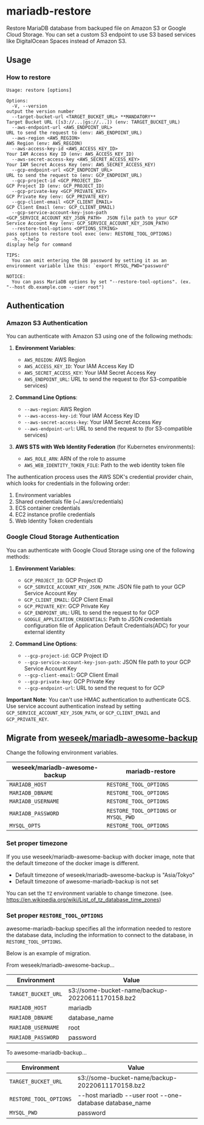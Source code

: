 # mariadb-restore

Restore MariaDB database from backuped file on Amazon S3 or Google Cloud Storage. You can set a custom S3 endpoint to use S3 based services like DigitalOcean Spaces instead of Amazon S3.

## Usage

### How to restore

```
Usage: restore [options]

Options:
  -V, --version                                                            output the version number
  --target-bucket-url <TARGET_BUCKET_URL> **MANDATORY**                    Target Bucket URL ([s3://...|gs://...]) (env: TARGET_BUCKET_URL)
  --aws-endpoint-url <AWS_ENDPOINT_URL>                                    URL to send the request to (env: AWS_ENDPOINT_URL)
  --aws-region <AWS_REGION>                                                AWS Region (env: AWS_REGION)
  --aws-access-key-id <AWS_ACCESS_KEY_ID>                                  Your IAM Access Key ID (env: AWS_ACCESS_KEY_ID)
  --aws-secret-access-key <AWS_SECRET_ACCESS_KEY>                          Your IAM Secret Access Key (env: AWS_SECRET_ACCESS_KEY)
  --gcp-endpoint-url <GCP_ENDPOINT_URL>                                    URL to send the request to (env: GCP_ENDPOINT_URL)
  --gcp-project-id <GCP_PROJECT_ID>                                        GCP Project ID (env: GCP_PROJECT_ID)
  --gcp-private-key <GCP_PRIVATE_KEY>                                      GCP Private Key (env: GCP_PRIVATE_KEY)
  --gcp-client-email <GCP_CLIENT_EMAIL>                                    GCP Client Email (env: GCP_CLIENT_EMAIL)
  --gcp-service-account-key-json-path <GCP_SERVICE_ACCOUNT_KEY_JSON_PATH>  JSON file path to your GCP Service Account Key (env: GCP_SERVICE_ACCOUNT_KEY_JSON_PATH)
  --restore-tool-options <OPTIONS_STRING>                                  pass options to restore tool exec (env: RESTORE_TOOL_OPTIONS)
  -h, --help                                                               display help for command

TIPS:
  You can omit entering the DB password by setting it as an environment variable like this: `export MYSQL_PWD="password"      

NOTICE:
  You can pass MariaDB options by set "--restore-tool-options". (ex. "--host db.example.com --user root")
```

## Authentication

### Amazon S3 Authentication

You can authenticate with Amazon S3 using one of the following methods:

1. **Environment Variables**:
   - `AWS_REGION`: AWS Region
   - `AWS_ACCESS_KEY_ID`: Your IAM Access Key ID
   - `AWS_SECRET_ACCESS_KEY`: Your IAM Secret Access Key
   - `AWS_ENDPOINT_URL`: URL to send the request to (for S3-compatible services)

2. **Command Line Options**:
   - `--aws-region`: AWS Region
   - `--aws-access-key-id`: Your IAM Access Key ID
   - `--aws-secret-access-key`: Your IAM Secret Access Key
   - `--aws-endpoint-url`: URL to send the request to (for S3-compatible services)

3. **AWS STS with Web Identity Federation** (for Kubernetes environments):
   - `AWS_ROLE_ARN`: ARN of the role to assume
   - `AWS_WEB_IDENTITY_TOKEN_FILE`: Path to the web identity token file

The authentication process uses the AWS SDK's credential provider chain, which looks for credentials in the following order:
1. Environment variables
2. Shared credentials file (~/.aws/credentials)
3. ECS container credentials
4. EC2 instance profile credentials
5. Web Identity Token credentials

### Google Cloud Storage Authentication

You can authenticate with Google Cloud Storage using one of the following methods:

1. **Environment Variables**:
   - `GCP_PROJECT_ID`: GCP Project ID
   - `GCP_SERVICE_ACCOUNT_KEY_JSON_PATH`: JSON file path to your GCP Service Account Key
   - `GCP_CLIENT_EMAIL`: GCP Client Email
   - `GCP_PRIVATE_KEY`: GCP Private Key
   - `GCP_ENDPOINT_URL`: URL to send the request to for GCP
   - `GOOGLE_APPLICATION_CREDENTIALS`: Path to JSON credentials configuration file of Application Default Credentials(ADC) for your external identity

2. **Command Line Options**:
   - `--gcp-project-id`: GCP Project ID
   - `--gcp-service-account-key-json-path`: JSON file path to your GCP Service Account Key
   - `--gcp-client-email`: GCP Client Email
   - `--gcp-private-key`: GCP Private Key
   - `--gcp-endpoint-url`: URL to send the request to for GCP

**Important Note**: You can't use HMAC authentication to authenticate GCS. Use service account authentication instead by setting `GCP_SERVICE_ACCOUNT_KEY_JSON_PATH`, or `GCP_CLIENT_EMAIL` and `GCP_PRIVATE_KEY`.

## Migrate from [weseek/mariadb-awesome-backup](https://github.com/weseek/mariadb-awesome-backup)

Change the following environment variables.

| weseek/mariadb-awesome-backup | mariadb-restore |
| ----------------------------- | -------------- |
| `MARIADB_HOST` | `RESTORE_TOOL_OPTIONS` |
| `MARIADB_DBNAME` | `RESTORE_TOOL_OPTIONS` |
| `MARIADB_USERNAME` | `RESTORE_TOOL_OPTIONS` |
| `MARIADB_PASSWORD` | `RESTORE_TOOL_OPTIONS` or `MYSQL_PWD` |
| `MYSQL_OPTS` | `RESTORE_TOOL_OPTIONS` |

### Set proper timezone

If you use weseek/mariadb-awesome-backup with docker image, note that the default timezone of the docker image is different.

- Default timezone of weseek/mariadb-awesome-backup is "Asia/Tokyo"
- Default timezone of awesome-mariadb-backup is not set

You can set the `TZ` environment variable to change timezone. (see. https://en.wikipedia.org/wiki/List_of_tz_database_time_zones)

### Set proper `RESTORE_TOOL_OPTIONS`

awesome-mariadb-backup specifies all the information needed to restore the database data,
including the information to connect to the database, in `RESTORE_TOOL_OPTIONS`.

Below is an example of migration.

From weseek/mariadb-awesome-backup...

| Environment | Value |
| ----------------------------- | --- |
| `TARGET_BUCKET_URL` | s3://some-bucket-name/backup-20220611170158.bz2 |
| `MARIADB_HOST` | mariadb |
| `MARIADB_DBNAME` | database_name |
| `MARIADB_USERNAME` | root |
| `MARIADB_PASSWORD` | password |

To awesome-mariadb-backup...

| Environment | Value |
| ---------------------- | --- |
| `TARGET_BUCKET_URL` | s3://some-bucket-name/backup-20220611170158.bz2 |
| `RESTORE_TOOL_OPTIONS` | --host mariadb --user root --one-database database_name |
| `MYSQL_PWD` | password |
